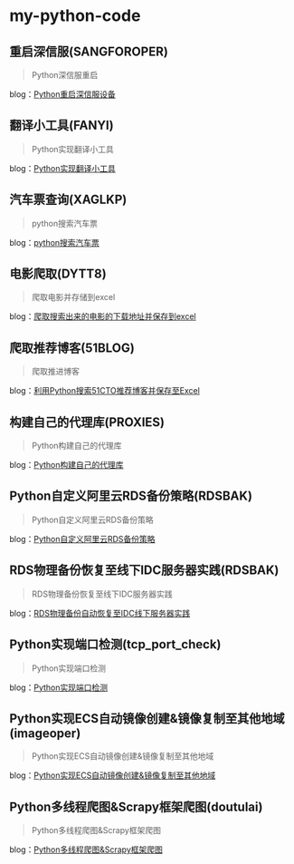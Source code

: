 # my-python-code
## 重启深信服(SANGFOROPER)
> Python深信服重启

blog：[Python重启深信服设备](http://blog.51cto.com/kaliarch/2095178)

## 翻译小工具(FANYI)
> Python实现翻译小工具

blog：[Python实现翻译小工具](http://blog.51cto.com/kaliarch/2072150)

## 汽车票查询(XAGLKP)
> python搜索汽车票

blog：[python搜索汽车票](http://blog.51cto.com/kaliarch/2071288)

## 电影爬取(DYTT8)
> 爬取电影并存储到excel

blog：[爬取搜索出来的电影的下载地址并保存到excel](http://blog.51cto.com/kaliarch/2069544)

## 爬取推荐博客(51BLOG)
> 爬取推进博客

blog：[利用Python搜索51CTO推荐博客并保存至Excel](http://blog.51cto.com/kaliarch/2067103)

## 构建自己的代理库(PROXIES)
> Python构建自己的代理库

blog：[Python构建自己的代理库](http://blog.51cto.com/kaliarch/2083997)


## Python自定义阿里云RDS备份策略(RDSBAK)
> Python自定义阿里云RDS备份策略

blog：[Python自定义阿里云RDS备份策略](http://blog.51cto.com/kaliarch/2124609)

## RDS物理备份恢复至线下IDC服务器实践(RDSBAK)
> RDS物理备份恢复至线下IDC服务器实践

blog：[RDS物理备份自动恢复至IDC线下服务器实践](#)

## Python实现端口检测(tcp_port_check)
> Python实现端口检测

blog：[Python实现端口检测](http://blog.51cto.com/kaliarch/2149228)

## Python实现ECS自动镜像创建&镜像复制至其他地域(imageoper)
> Python实现ECS自动镜像创建&镜像复制至其他地域

blog：[Python实现ECS自动镜像创建&镜像复制至其他地域](http://blog.51cto.com/kaliarch/2150076)

## Python多线程爬图&Scrapy框架爬图(doutulai)
> Python多线程爬图&Scrapy框架爬图

blog：[Python多线程爬图&Scrapy框架爬图](http://blog.51cto.com/kaliarch/2162411)
